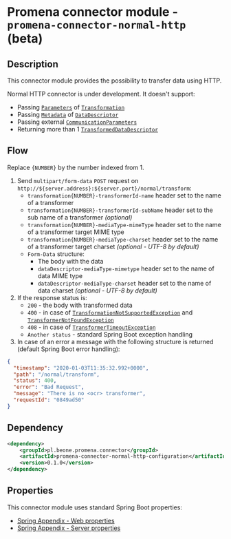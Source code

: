 # Promena connector module - `promena-connector-normal-http` (beta)

## Description
This connector module provides the possibility to transfer data using HTTP.

Normal HTTP connector is under development. It doesn't support:
* Passing [`Parameters`](./../../../base/promena-transformer/contract/src/main/kotlin/pl/beone/promena/transformer/contract/model/Parameters.kt) of [`Transformation`](./../../../base/promena-transformer/contract/src/main/kotlin/pl/beone/promena/transformer/contract/transformation/Transformation.kt)
* Passing [`Metadata`](./../../../base/promena-transformer/contract/src/main/kotlin/pl/beone/promena/transformer/contract/model/Metadata.kt) of [`DataDescriptor`](./../../../base/promena-transformer/contract/src/main/kotlin/pl/beone/promena/transformer/contract/data/DataDescriptor.kt)
* Passing external [`CommunicationParameters`](./../../../base/promena-transformer/contract/src/main/kotlin/pl/beone/promena/transformer/contract/communication/CommunicationParameters.kt)
* Returning more than 1 [`TransformedDataDescriptor`](./../../../base/promena-transformer/contract/src/main/kotlin/pl/beone/promena/transformer/contract/data/TransformedDataDescriptor.kt)

## Flow
Replace `{NUMBER}` by the number indexed from 1.

1. Send `multipart/form-data` `POST` request on `http://${server.address}:${server.port}/normal/transform`:
    * `transformation{NUMBER}-transformerId-name` header set to the name of a transformer
    * `transformation{NUMBER}-transformerId-subName` header set to the sub name of a transformer *(optional)*
    * `transformation{NUMBER}-mediaType-mimeType` header set to the name of a transformer target MIME type
    * `transformation{NUMBER}-mediaType-charset` header set to the name of a transformer target charset *(optional - UTF-8 by default)*
    * `Form-Data` structure:
        * The body with the data
        * `dataDescriptor-mediaType-mimetype` header set to the name of data MIME type
        * `dataDescriptor-mediaType-charset` header set to the name of data charset *(optional - UTF-8 by default)*
2. If the response status is:
    * `200` - the body with transformed data
    * `400` - in case of [`TransformationNotSupportedException`](./../../../base/promena-transformer/application-model/src/main/kotlin/pl/beone/promena/transformer/applicationmodel/exception/transformer/TransformationNotSupportedException.kt) and [`TransformerNotFoundException`](./../../../base/promena-core/application-model/application-model/src/main/kotlin/pl/beone/promena/core/applicationmodel/exception/transformer/TransformerNotFoundException.kt)
    * `408` - in case of [`TransformerTimeoutException`](./../../../base/promena-core/application-model/application-model/src/main/kotlin/pl/beone/promena/core/applicationmodel/exception/transformer/TransformerTimeoutException.kt)
    * `Another status` - standard Spring Boot exception handling
3. In case of an error a message with the following structure is returned (default Spring Boot error handling):
```json
{
  "timestamp": "2020-01-03T11:35:32.992+0000",
  "path": "/normal/transform",
  "status": 400,
  "error": "Bad Request",
  "message": "There is no <ocr> transformer",
  "requestId": "0849ad50"
}
```

## Dependency
```xml
<dependency>
    <groupId>pl.beone.promena.connector</groupId>
    <artifactId>promena-connector-normal-http-configuration</artifactId>
    <version>0.1.0</version>
</dependency>
```

## Properties
This connector module uses standard Spring Boot properties:
* [Spring Appendix - Web properties](https://docs.spring.io/spring-boot/docs/2.2.1.RELEASE/reference/html/appendix-application-properties.html#web-properties)
* [Spring Appendix - Server properties](https://docs.spring.io/spring-boot/docs/2.2.1.RELEASE/reference/html/appendix-application-properties.html#server-properties)